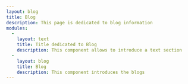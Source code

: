 ```yaml
---
layout: blog
title: Blog
description: This page is dedicated to blog information
modules:
  -
    layout: text
    title: Title dedicated to Blog
    description: This component allows to introduce a text section
  -
    layout: blog
    title: Blog
    description: This component introduces the blogs
---
```


